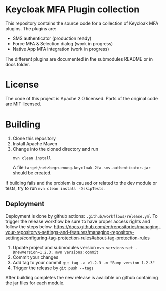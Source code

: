 # Keycloak MFA Plugin collection

This repository contains the source code for a collection of Keycloak MFA plugins. The plugins are:
* SMS authenticator (production ready)
* Force MFA & Selection dialog (work in progress)
* Native App MFA integration (work in progress)

The different plugins are documented in the submodules README or in docs folder.

# License
The code of this project is Apache 2.0 licensed. Parts of the original code are MIT licensed.

# Building

1. Clone this repository
1. Install Apache Maven
1. Change into the cloned directory and run
   ```shell
   mvn clean install
   ```
   A file `target/netzbegruenung.keycloak-2fa-sms-authenticator.jar` should be created.

If building fails and the problem is caused or related to the dev module or tests, try to run `mvn clean install -DskipTests`.

## Deployment
Deployment is done by github actions: `.github/workflows/release.yml`
To trigger the release workflow be sure to have proper access rights and follow the steps below.
https://docs.github.com/en/repositories/managing-your-repositorys-settings-and-features/managing-repository-settings/configuring-tag-protection-rules#about-tag-protection-rules

1. Update project and submodules version `mvn versions:set -DnewVersion=1.2.3; mvn versions:commit`
1. Commit your changes
1. Add tag to your commit `git tag -a v1.2.3 -m "Bump version 1.2.3"`
1. Trigger the release by `git push --tags`

After building completes the new release is available on github containing the jar files for each module.

